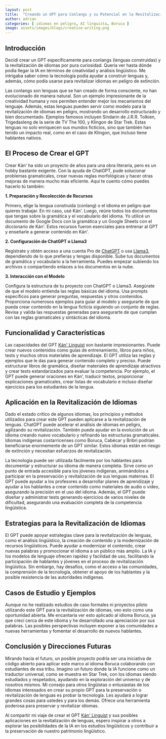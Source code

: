 ```yaml
---
layout: post
title:  "Creando un GPT para Conlangs y su Potencial en la Revitalización de Idiomas"
author: adrian
categories: [ idiomas en peligro, AI linguista, Boruca ]
image: assets/images/blogs/creative-writing.png
---
```


## Introducción
Decidí crear un GPT específicamente para conlangs (lenguas construidas) y la revitalización de idiomas por pura curiosidad. Quería ver hasta dónde podía llegar la IA en términos de creatividad y análisis lingüístico. Me intrigaba saber cómo la tecnología podía ayudar a construir lenguas y, además, cómo podía usarse para revitalizar idiomas en peligro de extinción.

Las conlangs son lenguas que se han creado de forma consciente, no han evolucionado de manera natural. Son un ejemplo impresionante de la creatividad humana y nos permiten entender mejor los mecanismos del lenguaje. Además, estas lenguas pueden servir como modelo para la revitalización de idiomas en peligro, mostrando un desarrollo estructurado y bien documentado. Ejemplos famosos incluyen Sindarin de J.R.R. Tolkien, Trigedasleng de la serie de TV The 100, y Klingon de Star Trek. Estas lenguas no solo enriquecen sus mundos ficticios, sino que también han tenido un impacto real, como en el caso de Klingon, que incluso tiene hablantes nativos.

## El Proceso de Crear el GPT
Crear Kán' ha sido un proyecto de años para una obra literaria, pero es un hobby bastante exigente. Con la ayuda de ChatGPT, pude solucionar problemas gramaticales, crear nuevas reglas morfológicas y hacer otras mejoras de manera mucho más eficiente. Aquí te cuento cómo puedes hacerlo tú también:

**1. Preparación y Recolección de Recursos**

Primero, elige la lengua construida (conlang) o el idioma en peligro que quieres trabajar. En mi caso, usé Kán'. Luego, reúne todos los documentos que tengas sobre la gramática y el vocabulario del idioma. Yo utilicé un documento de Google Docs con la gramática y un Google Sheets con el diccionario de Kán'. Estos recursos fueron esenciales para entrenar al GPT y enseñarle a generar contenido en Kán'.

**2. Configuración de ChatGPT o Llama3**

Regístrate y obtén acceso a una cuenta Pro de [ChatGPT](https://chat.openai.com/) o usa [Llama3](https://ollama.com/), dependiendo de lo que prefieras y tengas disponible. Sube tus documentos de gramática y vocabulario a la herramienta. Puedes empezar subiendo los archivos o compartiendo enlaces a los documentos en la nube.

**3. Interacción con el Modelo**

Configura la estructura de tu proyecto con ChatGPT o Llama3. Asegúrate de que el modelo entienda las reglas básicas del idioma. Usa prompts específicos para generar preguntas, respuestas y otros contenidos. Proporciona numerosos ejemplos para guiar al modelo y asegurarte de que pueda crear contenido en la lengua ficticia siguiendo un conjunto de reglas. Revisa y valida las respuestas generadas para asegurarte de que cumplan con las reglas gramaticales y sintácticas del idioma.

## Funcionalidad y Características
Las capacidades del GPT [Kán' Linguist](https://chatgpt.com/g/g-ulMdMIDpN-kan-linguist) son bastante impresionantes. Puede crear nuevos contenidos como guías de entrenamiento, libros para niños, tests y muchos otros materiales de aprendizaje. El GPT utiliza las reglas y ejemplos que le das para generar contenido completo y preciso. Puede estructurar libros de gramática, diseñar materiales de aprendizaje atractivos y crear tests estandarizados para evaluar la competencia. Por ejemplo, el GPT puede generar oraciones en Kán', traducir textos, proporcionar explicaciones gramaticales, crear listas de vocabulario e incluso diseñar ejercicios para los estudiantes de la lengua.

## Aplicación en la Revitalización de Idiomas
Dado el estado crítico de algunos idiomas, los principios y métodos utilizados para crear este GPT pueden aplicarse a la revitalización de lenguas. ChatGPT puede acelerar el análisis de idiomas en peligro, agilizando su revitalización. También puede ayudar en la evolución de un idioma creando nuevo vocabulario y refinando las estructuras gramaticales. Idiomas indígenas costarricenses como Boruca, Cabécar y Bribri podrían beneficiarse enormemente de un GPT similar. Estos idiomas están en riesgo de extinción y necesitan esfuerzos de revitalización.

La tecnología puede ser utilizada fácilmente por los hablantes para documentar y estructurar su idioma de manera completa. Sirve como un punto de entrada accesible para los jóvenes indígenas, animándolos a participar en la preservación y revitalización de sus lenguas maternas. El GPT puede ayudar a los profesores a desarrollar planes de aprendizaje y ayudar a los hablantes a crear contenido como materiales de audio o video, asegurando la precisión en el uso del idioma. Además, el GPT puede diseñar y administrar tests generando ejercicios de varios niveles de dificultad, asegurando una evaluación completa de la competencia lingüística.

## Estrategias para la Revitalización de Idiomas
El GPT puede apoyar estrategias clave para la revitalización de lenguas, como el análisis lingüístico, la creación de contenido y la modernización de recursos lingüísticos. Puede ayudar a modernizar el contenido, crear nuevas palabras y promocionar el idioma a un público más amplio. La IA y los modelos de lenguaje ofrecen rapidez y facilidad de uso, facilitando la participación de hablantes y jóvenes en el proceso de revitalización lingüística. Sin embargo, hay desafíos, como el acceso a las comunidades, la comprensión de la tecnología, obtener el apoyo de los hablantes y la posible resistencia de las autoridades indígenas.

## Casos de Estudio y Ejemplos
Aunque no he realizado estudios de caso formales ni proyectos piloto utilizando este GPT para la revitalización de idiomas, veo esto como una oportunidad abierta. Me encantaría ver esto aplicado al idioma Boruca, ya que crecí cerca de este idioma y he desarrollado una apreciación por sus palabras. Las posibles perspectivas incluyen exponer a las comunidades a nuevas herramientas y fomentar el desarrollo de nuevos hablantes.

## Conclusión y Direcciones Futuras
Mirando hacia el futuro, un posible proyecto podría ser una iniciativa de código abierto para aplicar este marco al idioma Boruca colaborando con estudiantes de esa tribu. Imagino un futuro donde la IA funcione como un traductor universal, como se muestra en Star Trek, con los idiomas siendo estudiados y respetados, ayudando en la exploración del universo y de nosotros mismos. Mi consejo para otros lingüistas o entusiastas de los idiomas interesados en crear su propio GPT para la preservación o revitalización de lenguas es probar la tecnología. Les ayudará a lograr grandes cosas para ustedes y para los demás. Ofrece una herramienta poderosa para preservar y revitalizar idiomas.

Al compartir mi viaje de crear el GPT [Kán' Linguist](https://chatgpt.com/g/g-ulMdMIDpN-kan-linguist) y sus posibles aplicaciones en la revitalización de lenguas, espero inspirar a otros a explorar las posibilidades de la IA en los estudios lingüísticos y contribuir a la preservación de nuestro patrimonio lingüístico.